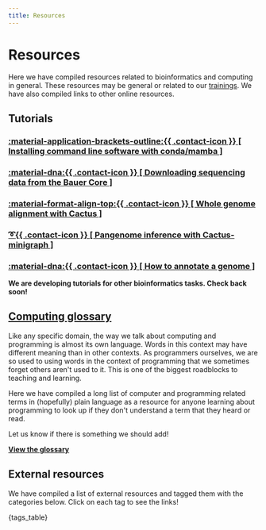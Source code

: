 ```yaml
---
title: Resources
---
```


# Resources

Here we have compiled resources related to bioinformatics and computing in general. These resources may be general or related to our [trainings](../workshops). We have also compiled links to other online resources.

## Tutorials

### [:material-application-brackets-outline:{{ .contact-icon }} [ Installing command line software with conda/mamba ]](Tutorials/installing-command-line-software-conda-mamba.md)
### [:material-dna:{{ .contact-icon }} [ Downloading sequencing data from the Bauer Core ]](Tutorials/how-can-i-download-my-sequencing-data.md)
### [:material-format-align-top:{{ .contact-icon }} [ Whole genome alignment with Cactus ]](Tutorials/whole-genome-alignment-cactus.md)
### [:curly_loop:{{ .contact-icon }} [ Pangenome inference with Cactus-minigraph ]](Tutorials/pangenome-cactus-minigraph.md)
### [:material-dna:{{ .contact-icon }} [ How to annotate a genome ]](Tutorials/how-to-annotate-a-genome.md)

**We are developing tutorials for other bioinformatics tasks. Check back soon!**

## [Computing glossary](glossary.md)

Like any specific domain, the way we talk about computing and programming is almost its own language. Words in this context may have different meaning than in other contexts. 
As programmers ourselves, we are so used to using words in the context of programming that we sometimes forget others aren't used to it. This is one of the biggest roadblocks
to teaching and learning.

Here we have compiled a long list of computer and programming related terms in (hopefully) plain language as a resource for anyone learning about programming to look up if they
don't understand a term that they heard or read.

Let us know if there is something we should add!

**[View the glossary](glossary.md)**

<!--

## Bioinformatics glossary

**Click here to go to the full glossary**

## Bioinformatics tools & software for sequence analysis

**Click here to go to the full list**

-->

## External resources

We have compiled a list of external resources and tagged them with the categories below. Click on each tag to see the links!

{tags_table}

